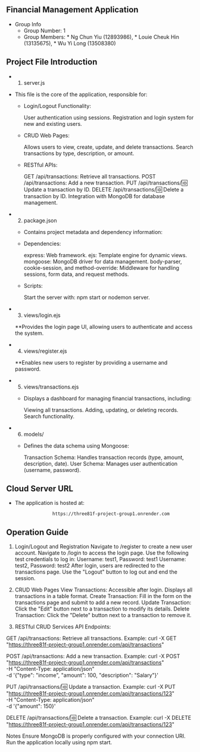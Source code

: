 ## Financial Management Application
   * Group Info
     * Group Number: 1
     * Group Members:
             * Ng Chun Yiu (12893986),
             * Louie Cheuk Hin (13135675),
             * Wu Yi Long (13508380)

       
## Project File Introduction
* 1. server.js
* This file is the core of the application, responsible for:

  * Login/Logout Functionality:
    
    User authentication using sessions.
    Registration and login system for new and existing users.

  * CRUD Web Pages:
    
    Allows users to view, create, update, and delete transactions.
    Search transactions by type, description, or amount.

  * RESTful APIs:
    
    GET /api/transactions: Retrieve all transactions.
    POST /api/transactions: Add a new transaction.
    PUT /api/transactions/:id: Update a transaction by ID.
    DELETE /api/transactions/:id: Delete a transaction by ID.
    Integration with MongoDB for database management.

* 2. package.json
     
  * Contains project metadata and dependency information:

  * Dependencies:
    
    express: Web framework.
    ejs: Template engine for dynamic views.
    mongoose: MongoDB driver for data management.
    body-parser, cookie-session, and method-override: Middleware for handling sessions, form data, and request methods.

  * Scripts:
    
    Start the server with: npm start or nodemon server.

* 3. views/login.ejs
     
  **Provides the login page UI, allowing users to authenticate and access the system.<br>

* 4. views/register.ejs

  **Enables new users to register by providing a username and password.

* 5. views/transactions.ejs 

  * Displays a dashboard for managing financial transactions, including:

    Viewing all transactions.
    Adding, updating, or deleting records.
    Search functionality.
    
* 6. models/
     
  * Defines the data schema using Mongoose:

    Transaction Schema: Handles transaction records (type, amount, description, date).
    User Schema: Manages user authentication (username, password).

## Cloud Server URL
* The application is hosted at:
  
                    https://three81f-project-group1.onrender.com
  
## Operation Guide

1. Login/Logout and Registration
Navigate to /register to create a new user account.
Navigate to /login to access the login page.
Use the following test credentials to log in:
Username: test1, Password: test1
Username: test2, Password: test2
After login, users are redirected to the transactions page.
Use the "Logout" button to log out and end the session.

3. CRUD Web Pages
View Transactions: Accessible after login. Displays all transactions in a table format.
Create Transaction: Fill in the form on the transactions page and submit to add a new record.
Update Transaction: Click the "Edit" button next to a transaction to modify its details.
Delete Transaction: Click the "Delete" button next to a transaction to remove it.

4. RESTful CRUD Services
API Endpoints:

GET /api/transactions: Retrieve all transactions.
Example:
curl -X GET "https://three81f-project-group1.onrender.com/api/transactions"

POST /api/transactions: Add a new transaction.
Example:
curl -X POST "https://three81f-project-group1.onrender.com/api/transactions" \
-H "Content-Type: application/json" \
-d '{"type": "income", "amount": 100, "description": "Salary"}'

PUT /api/transactions/:id: Update a transaction.
Example:
curl -X PUT "https://three81f-project-group1.onrender.com/api/transactions/123" \
-H "Content-Type: application/json" \
-d '{"amount": 150}'

DELETE /api/transactions/:id: Delete a transaction.
Example:
curl -X DELETE "https://three81f-project-group1.onrender.com/api/transactions/123"

Notes
Ensure MongoDB is properly configured with your connection URI.
Run the application locally using npm start.
